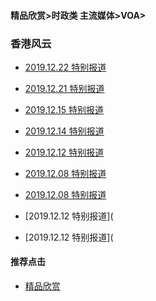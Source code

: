 #### 精品欣赏>时政类 主流媒体>VOA>
### 香港风云

- [2019.12.22 特别报道](https://youtu.be/IMSUCT_TB8k)

- [2019.12.21 特别报道](https://youtu.be/moi6MUNlEmQ)

- [2019.12.15 特别报道](https://youtu.be/2c3ZOnV9QXw)

- [2019.12.14 特别报道](https://youtu.be/LKN5E6b4AKk)

- [2019.12.12 特别报道](https://youtu.be/f6BfzDwPSOY)

- [2019.12.08 特别报道](https://youtu.be/N0rRIUUa2YE)

- [2019.12.08 特别报道](https://youtu.be/sawW9zbaprM)

- [2019.12.12 特别报道](

- [2019.12.12 特别报道](



#### 推荐点击
- [精品欣赏](https://summer200.github.io/content/main)
